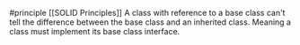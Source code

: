 #principle
[[SOLID Principles]]
A class with reference to a base class can't tell the difference between the base class and an inherited class. Meaning a class must implement its base class interface.